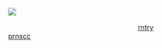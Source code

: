 ![](https://files.catbox.moe/xtfycv.png)

  　  　  　  　  　  　  　  　  　  　  　  　  　  　  　[rntry](https://rentry.co/ennio)  　  　  　  　  　  　  　  　  　  　[prnscc](https://pronouns.cc/@ennio)
